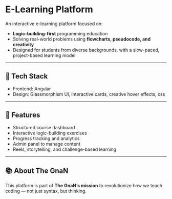# E-Learning Platform

An interactive e-learning platform focused on:
- **Logic-building-first** programming education
- Solving real-world problems using **flowcharts, pseudocode, and creativity**
- Designed for students from diverse backgrounds, with a slow-paced, project-based learning model

---

## 🔧 Tech Stack

- Frontend: Angular
- Design: Glassmorphism UI, interactive cards, creative hover effects, css

---

## 🚀 Features

- Structured course dashboard
- Interactive logic-building exercises
- Progress tracking and analytics
- Admin panel to manage content
- Reels, storytelling, and challenge-based learning

---

## 📚 About The GnaN

This platform is part of **The GnaN’s mission** to revolutionize how we teach coding — not just syntax, but thinking.

